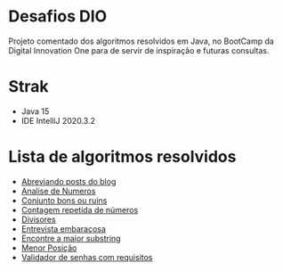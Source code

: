 # Desafios DIO
Projeto comentado dos algoritmos resolvidos em Java, no BootCamp da Digital Innovation One
para de servir de inspiração e futuras consultas.

# Strak
- Java 15
- IDE IntelliJ 2020.3.2
  
# Lista de algoritmos resolvidos 
- [Abreviando posts do blog](https://github.com/Udinei/desafios-dio/blob/main/src/main/java/desafios/AbreviarPostsBlog.java)
- [Analise de Numeros](https://github.com/Udinei/desafios-dio/blob/main/src/main/java/desafios/AnaliseNumeros.java)
- [Conjunto bons ou ruins](https://github.com/Udinei/desafios-dio/blob/main/src/main/java/desafios/ConjuntosBomRuins.java)
- [Contagem repetida de números](https://github.com/Udinei/desafios-dio/blob/main/src/main/java/desafios/ContagemRepetidaNumeros.java)
- [Divisores](https://github.com/Udinei/desafios-dio/blob/main/src/main/java/desafios/Divisores.java)
- [Entrevista embaraçosa](https://github.com/Udinei/desafios-dio/blob/main/src/main/java/desafios/EntrevistaEmbaracosa.java)
- [Encontre a maior substring](https://github.com/Udinei/desafios-dio/blob/main/src/main/java/desafios/MaiorSubstring.java)
- [Menor Posição](https://github.com/Udinei/desafios-dio/blob/main/src/main/java/desafios/MenorPosicao.java)
- [Validador de senhas com requisitos](https://github.com/Udinei/desafios-dio/blob/main/src/main/java/desafios/ValidadorDeSenha.java)
